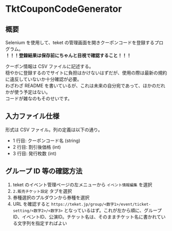 # TktCouponCodeGenerator

## 概要

Selenium を使用して、teket の管理画面を開きクーポンコードを登録するプログラム。  
**！！！登録結果は保存前にちゃんと目視で確認すること！！！**

クーポン情報は CSV ファイルに記述する。  
穏やかに登録するのでサイトに負担はかけないはずだが、使用の際は最新の規約に違反していないか十分確認が必要。  
わざわざ README を書いているが、これは未来の自分宛であって、ほかのだれかが使う予定はない。  
コードが雑なのもそのせいです。

## 入力ファイル仕様

形式は CSV ファイル。列の定義は以下の通り。

* 1 行目: クーポンコード名 (string)
* 2 行目: 割引後価格 (int)
* 3 行目: 発行枚数 (int)

## グループ ID 等の確認方法

1. teket のイベント管理ページの左メニューから `イベント情報編集` を選択
2. `2.販売チケット設定` タブを選択
3. 券種選択のプルダウンから券種を選択
4. URL を確認すると `https://teket.jp/group/<数字1>/event/ticket-setting/<数字2>/<数字3>` となっているはず。これが左から順に、グループID、イベントID、公演ID。チケット名は、そのままチケット名に書かれている文字列を指定すればよい
